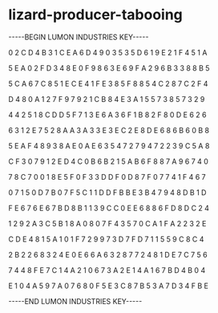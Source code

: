 # lizard-producer-tabooing

-----BEGIN LUMON INDUSTRIES KEY-----

0 2 C D 4 B 3 1 C E A 6 D 4 9 0 3 5 3 5 D 6 1 9 E 2 1 F 4 5 1 A

5 E A 0 2 F D 3 4 8 E 0 F 9 8 6 3 E 6 9 F A 2 9 6 B 3 3 8 8 B 5

5 C A 6 7 C 8 5 1 E C E 4 1 F E 3 8 5 F 8 8 5 4 C 2 8 7 C 2 F 4

D 4 8 0 A 1 2 7 F 9 7 9 2 1 C B 8 4 E 3 A 1 5 5 7 3 8 5 7 3 2 9

4 4 2 5 1 8 C D D 5 F 7 1 3 E 6 A 3 6 F 1 B 8 2 F 8 0 D E 6 2 6

6 3 1 2 E 7 5 2 8 A A 3 A 3 3 E 3 E C 2 E 8 D E 6 8 6 B 6 0 B 8

5 E A F 4 8 9 3 8 A E 0 A E 6 3 5 4 7 2 7 9 4 7 2 2 3 9 C 5 A 8

C F 3 0 7 9 1 2 E D 4 C 0 B 6 B 2 1 5 A B 6 F 8 8 7 A 9 6 7 4 0

7 8 C 7 0 0 1 8 E 5 F 0 F 3 3 D D F 0 D 8 7 F 0 7 7 4 1 F 4 6 7

0 7 1 5 0 D 7 B 0 7 F 5 C 1 1 D D F B B E 3 B 4 7 9 4 8 D B 1 D

F E 6 7 6 E 6 7 B D 8 B 1 1 3 9 C C 0 E E 6 8 8 6 F D 8 D C 2 4

1 2 9 2 A 3 C 5 B 1 8 A 0 8 0 7 F 4 3 5 7 0 C A 1 F A 2 2 3 2 E

C D E 4 8 1 5 A 1 0 1 F 7 2 9 9 7 3 D 7 F D 7 1 1 5 5 9 C 8 C 4

2 B 2 2 6 8 3 2 4 E 0 E 6 6 A 6 3 2 8 7 7 2 4 8 1 D E 7 C 7 5 6

7 4 4 8 F E 7 C 1 4 A 2 1 0 6 7 3 A 2 E 1 4 A 1 6 7 B D 4 B 0 4

E 1 0 4 A 5 9 7 A 0 7 6 8 0 F 5 E 3 C 8 7 B 5 3 A 7 D 3 4 F B E

-----END LUMON INDUSTRIES KEY-----

